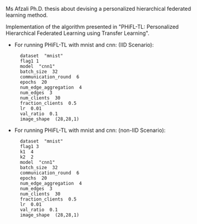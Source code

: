 Ms Afzali Ph.D. thesis about devising a personalized hierarchical federated learning method.

Implementation of the algorithm presented in "PHiFL-TL: Personalized Hierarchical Federated Learning using Transfer Learning".

* For running PHiFL-TL with mnist and cnn: (IID Scenario):
  
        dataset  "mnist"
        flag1 1
        model  "cnn1"  
        batch_size  32
        communication_round  6          
        epochs  20                         
        num_edge_aggregation  4           
        num_edges  3   
        num_clients  30 
        fraction_clients  0.5              
        lr  0.01
        val_ratio  0.1     
        image_shape  (28,28,1)
        
  
* For running PHiFL-TL with mnist and cnn: (non-IID Scenario):
  
        dataset  "mnist"
        flag1 3
        k1  4
        k2  2
        model  "cnn1"  
        batch_size  32
        communication_round  6          
        epochs  20                         
        num_edge_aggregation  4           
        num_edges  3   
        num_clients  30 
        fraction_clients  0.5              
        lr  0.01
        val_ratio  0.1     
        image_shape  (28,28,1)
